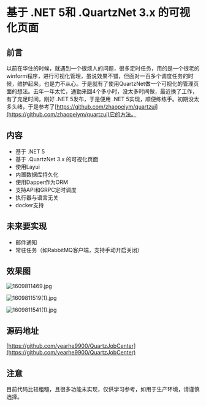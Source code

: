 # 基于 .NET 5和 .QuartzNet 3.x 的可视化页面
## 前言
以前在华住的时候，就遇到一个很烦人的问题，很多定时任务，用的是一个很老的winform程序，进行可视化管理，虽说效果不错，但面对一百多个调度任务的时候，维护起来，也是力不从心。于是就有了使用QuartzNet做一个可视化的管理页面的想法。去年一年太忙，通勤来回4个多小时，没太多时间做，最近换了工作，有了充足时间，刚好 .NET 5发布，于是便用 .NET 5实现，顺便练练手。初期没太多头绪，于是参考了[https://github.com/zhaopeiym/quartzui](https://github.com/zhaopeiym/quartzui)它的方法。
## 内容
- 基于 .NET 5
- 基于 .QuartzNet 3.x 的可视化页面
- 使用Layui
- 内置数据库持久化
- 使用Dapper作为ORM
- 支持API和GRPC定时调度
- 执行器与语言无关
- docker支持
## 未来要实现
- 邮件通知
- 常驻任务（如RabbitMQ客户端，支持手动开启关闭）
## 效果图
![1609811469.jpg](https://upload-images.jianshu.io/upload_images/17755401-c9877e1dadf60935.jpg?imageMogr2/auto-orient/strip%7CimageView2/2/w/1240)

![1609811519(1).jpg](https://upload-images.jianshu.io/upload_images/17755401-36f50b620258f6c9.jpg?imageMogr2/auto-orient/strip%7CimageView2/2/w/1240)

![1609811541(1).jpg](https://upload-images.jianshu.io/upload_images/17755401-490b97f11a874cc9.jpg?imageMogr2/auto-orient/strip%7CimageView2/2/w/1240)

## 源码地址
[https://github.com/yearhe9900/QuartzJobCenter](https://github.com/yearhe9900/QuartzJobCenter)
## 注意
目前代码比较粗糙，且很多功能未实现，仅供学习参考，如用于生产环境，请谨慎选择。